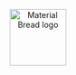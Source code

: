 <p align="center">
    <img width=100" src="https://github.com/user-attachments/assets/68358eff-9f71-4e3f-b6cd-19100fa16220" alt="Material Bread logo">
</p>
